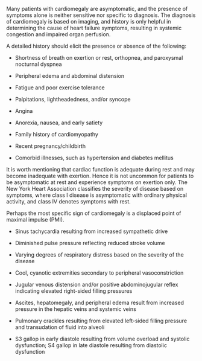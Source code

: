 Many patients with cardiomegaly are asymptomatic, and the presence of symptoms alone is neither sensitive nor specific to diagnosis. The diagnosis of cardiomegaly is based on imaging, and history is only helpful in determining the cause of heart failure symptoms, resulting in systemic congestion and impaired organ perfusion.

A detailed history should elicit the presence or absence of the following:

- Shortness of breath on exertion or rest, orthopnea, and paroxysmal nocturnal dyspnea

- Peripheral edema and abdominal distension

- Fatigue and poor exercise tolerance

- Palpitations, lightheadedness, and/or syncope

- Angina

- Anorexia, nausea, and early satiety

- Family history of cardiomyopathy

- Recent pregnancy/childbirth

- Comorbid illnesses, such as hypertension and diabetes mellitus

It is worth mentioning that cardiac function is adequate during rest and may become inadequate with exertion. Hence it is not uncommon for patients to be asymptomatic at rest and experience symptoms on exertion only. The New York Heart Association classifies the severity of disease based on symptoms, where class I disease is asymptomatic with ordinary physical activity, and class IV denotes symptoms with rest.

Perhaps the most specific sign of cardiomegaly is a displaced point of maximal impulse (PMI).

- Sinus tachycardia resulting from increased sympathetic drive

- Diminished pulse pressure reflecting reduced stroke volume

- Varying degrees of respiratory distress based on the severity of the disease

- Cool, cyanotic extremities secondary to peripheral vasoconstriction

- Jugular venous distension and/or positive abdominojugular reflex indicating elevated right-sided filling pressures

- Ascites, hepatomegaly, and peripheral edema result from increased pressure in the hepatic veins and systemic veins

- Pulmonary crackles resulting from elevated left-sided filling pressure and transudation of fluid into alveoli

- S3 gallop in early diastole resulting from volume overload and systolic dysfunction; S4 gallop in late diastole resulting from diastolic dysfunction